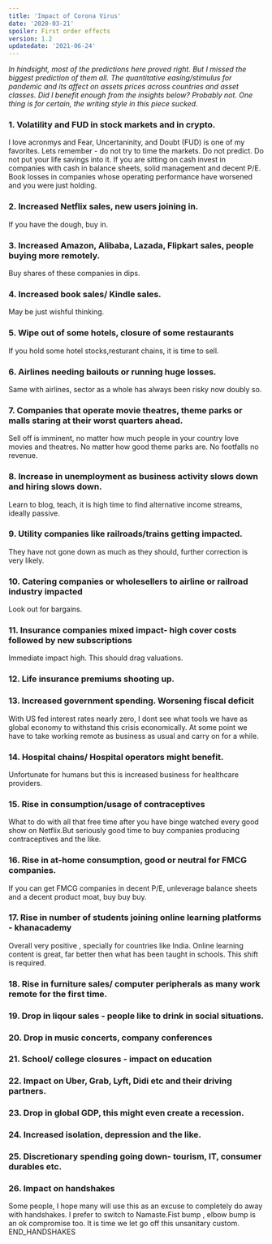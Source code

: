 ```yaml
---
title: 'Impact of Corona Virus'
date: '2020-03-21'
spoiler: First order effects
version: 1.2
updatedate: '2021-06-24'
---
```



*In hindsight, most of the predictions here proved right. But I missed the biggest prediction of them all. The quantitative easing/stimulus for pandemic and its affect on assets prices across countries and asset classes. Did I benefit enough from the insights below? Probably not. One thing is for certain, the writing style in this piece sucked.*


### 1. Volatility and FUD in stock markets and in crypto.
I love acronmys and Fear, Uncertaninity, and Doubt (FUD) is one of my favorites. Lets remember - do not try to time the markets. Do not predict. Do not put your life savings into it. If you are sitting on cash invest in companies with cash in balance sheets, solid management and decent P/E.
Book losses in companies whose operating performance have worsened and you were just holding.  

### 2. Increased Netflix sales, new users joining in.
If you have the dough, buy in.
### 3. Increased Amazon, Alibaba, Lazada, Flipkart sales, people buying more remotely.
Buy shares of these companies in dips.
### 4. Increased book sales/ Kindle sales.
May be just wishful thinking.
### 5. Wipe out of some hotels, closure of some restaurants
If you hold some hotel stocks,resturant chains, it is time to sell.
### 6. Airlines needing bailouts or running huge losses.
Same with airlines, sector as a whole has always been risky now doubly so.
### 7. Companies that operate movie theatres, theme parks or malls staring at their worst quarters ahead.
Sell off is imminent, no matter how much people in your country love movies and theatres. No matter how good theme parks are. No footfalls no revenue.
### 8. Increase in unemployment as business activity slows down and hiring slows down.
Learn to blog, teach, it is high time to find alternative income streams, ideally passive.
### 9. Utility companies like railroads/trains getting impacted.
They have not gone down as much as they should, further correction is very likely.
### 10. Catering companies or wholesellers to airline or railroad industry impacted
Look out for bargains.
### 11. Insurance companies mixed impact- high cover costs followed by new subscriptions
Immediate impact high. This should drag valuations.
### 12. Life insurance premiums shooting up.
### 13. Increased government spending. Worsening fiscal deficit
With US fed interest rates nearly zero, I dont see what tools we have as global economy to withstand this crisis economically. At some point we have to take working remote as business as usual and carry on for a while.
### 14. Hospital chains/ Hospital operators might benefit.
Unfortunate for humans but this is increased business for healthcare providers.
### 15. Rise in consumption/usage of contraceptives
What to do with all that free time after you have binge watched every good show on Netflix.But seriously good time to buy companies producing contraceptives and the like.
### 16. Rise in at-home consumption, good or neutral for FMCG companies.
If you can get FMCG companies in decent P/E, unleverage balance sheets and a decent product moat, buy buy buy.
### 17. Rise in number of students joining online learning platforms - khanacademy
Overall very positive , specially for countries like India. Online learning content is great, far better then what has been taught in schools. This shift is required.
### 18. Rise in furniture sales/ computer peripherals as many work remote for the first time.
### 19. Drop in liqour sales - people like to drink in social situations.
### 20. Drop in music concerts, company conferences
### 21. School/ college closures - impact on education
### 22. Impact on Uber, Grab, Lyft, Didi etc and their driving partners.
### 23. Drop in global GDP, this might even create a recession.
### 24. Increased isolation, depression and the like.
### 25. Discretionary spending going down- tourism, IT, consumer durables etc.
### 26. Impact on handshakes
Some people, I hope many will use this as an excuse to completely do away with handshakes. I prefer to switch to Namaste.Fist bump , elbow bump is an ok compromise too. It is time we let go off this unsanitary custom. 
END_HANDSHAKES



